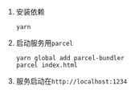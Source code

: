 1. 安装依赖
    ```
    yarn
    ```
2. 启动服务用`parcel`
    ```
    yarn global add parcel-bundler
    parcel index.html
    ```
3. 服务启动在`http://localhost:1234`
